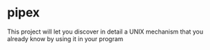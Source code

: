 # pipex
This project will let you discover in detail a UNIX mechanism that you already know by using it in your program
